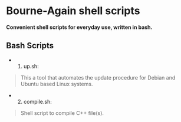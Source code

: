 Bourne-Again shell scripts
=
**Convenient shell scripts for everyday use, written in bash.**

## Bash Scripts
* 1. up.sh:
>This a tool that automates the update procedure for Debian and Ubuntu based Linux systems.

* 2. compile.sh:
>Shell script to compile C++ file(s).
